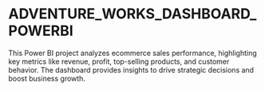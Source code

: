 # ADVENTURE_WORKS_DASHBOARD_POWERBI
 This Power BI project analyzes ecommerce sales performance, highlighting key metrics like revenue, profit, top-selling products, and customer behavior. The dashboard provides insights to drive strategic decisions and boost business growth.
